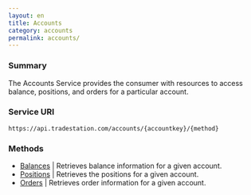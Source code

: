 ```yaml
---
layout: en
title: Accounts
category: accounts
permalink: accounts/
---
```


### Summary

The Accounts Service provides the consumer with resources to access balance, positions, and orders for a particular account.

### Service URI

`https://api.tradestation.com/accounts/{accountkey}/{method}`

### Methods

* [Balances](balances) | Retrieves balance information for a given account.
* [Positions](postitions) | Retrieves the positions for a given account.
* [Orders](orders) | Retrieves order information for a given account.